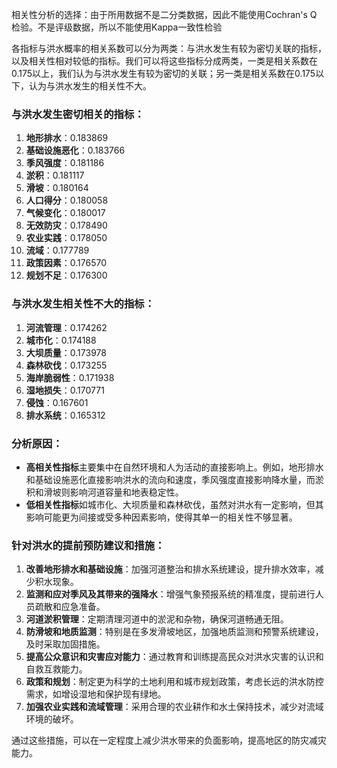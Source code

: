 相关性分析的选择：由于所用数据不是二分类数据，因此不能使用Cochran's Q 检验。不是评级数据，所以不能使用Kappa一致性检验

各指标与洪水概率的相关系数可以分为两类：与洪水发生有较为密切关联的指标，以及相关性相对较低的指标。我们可以将这些指标分成两类，一类是相关系数在0.175以上，我们认为与洪水发生有较为密切的关联；另一类是相关系数在0.175以下，认为与洪水发生的相关性不大。

### 与洪水发生密切相关的指标：

1. **地形排水**：0.183869
2. **基础设施恶化**：0.183766
3. **季风强度**：0.181186
4. **淤积**：0.181117
5. **滑坡**：0.180164
6. **人口得分**：0.180058
7. **气候变化**：0.180017
8. **无效防灾**：0.178490
9. **农业实践**：0.178050
10. **流域**：0.177789
11. **政策因素**：0.176570
12. **规划不足**：0.176300

### 与洪水发生相关性不大的指标：

1. **河流管理**：0.174262
2. **城市化**：0.174188
3. **大坝质量**：0.173978
4. **森林砍伐**：0.173255
5. **海岸脆弱性**：0.171938
6. **湿地损失**：0.170771
7. **侵蚀**：0.167601
8. **排水系统**：0.165312

### 分析原因：

- **高相关性指标**主要集中在自然环境和人为活动的直接影响上。例如，地形排水和基础设施恶化直接影响洪水的流向和速度，季风强度直接影响降水量，而淤积和滑坡则影响河道容量和地表稳定性。
- **低相关性指标**如城市化、大坝质量和森林砍伐，虽然对洪水有一定影响，但其影响可能更为间接或受多种因素影响，使得其单一的相关性不够显著。

### 针对洪水的提前预防建议和措施：

1. **改善地形排水和基础设施**：加强河道整治和排水系统建设，提升排水效率，减少积水现象。
2. **监测和应对季风及其带来的强降水**：增强气象预报系统的精准度，提前进行人员疏散和应急准备。
3. **河道淤积管理**：定期清理河道中的淤泥和杂物，确保河道畅通无阻。
4. **防滑坡和地质监测**：特别是在多发滑坡地区，加强地质监测和预警系统建设，及时采取加固措施。
5. **提高公众意识和灾害应对能力**：通过教育和训练提高民众对洪水灾害的认识和自救互救能力。
6. **政策和规划**：制定更为科学的土地利用和城市规划政策，考虑长远的洪水防控需求，如增设湿地和保护现有绿地。
7. **加强农业实践和流域管理**：采用合理的农业耕作和水土保持技术，减少对流域环境的破坏。

通过这些措施，可以在一定程度上减少洪水带来的负面影响，提高地区的防灾减灾能力。